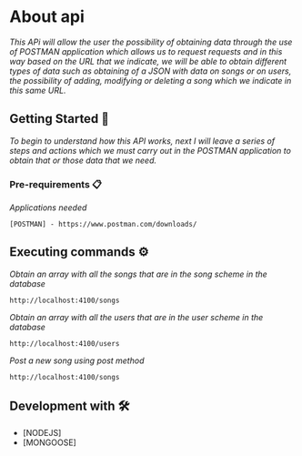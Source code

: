 # About api

_This APi will allow the user the possibility of obtaining data through the use of POSTMAN application which allows us to request requests and in this way based on the URL that we indicate, we will be able to obtain different types of data such as obtaining of a JSON with data on songs or on users, the possibility of adding, modifying or deleting a song which we indicate in this same URL._

## Getting Started 🚀

_To begin to understand how this API works, next I will leave a series of steps and actions which we must carry out in the POSTMAN application to obtain that or those data that we need._

### Pre-requirements 📋

_Applications needed_

```
[POSTMAN] - https://www.postman.com/downloads/
```

## Executing commands ⚙️

_Obtain an array with all the songs that are in the song scheme in the database_

```
http://localhost:4100/songs
```

_Obtain an array with all the users that are in the user scheme in the database_

```
http://localhost:4100/users
```

_Post a new song using post method_

```
http://localhost:4100/songs
```

## Development with 🛠️

* [NODEJS]
* [MONGOOSE]
